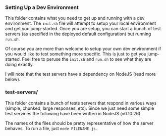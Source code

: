 ### Setting Up a Dev Environment

This folder contains what you need to get up and running with a dev
environment. The `init.sh` file will attempt to setup your local environment
and get you jump-started. Once you are setup, you can start a bunch
of test servers (as specified in the deployed default configuration)
but running `run.sh`. 

Of course you are more than welcome to setup your own dev environment if you
would like to test something more specific. This is just to get you jump-started.
Feel free to peruse the `init.sh` and `run.sh` to see what they are doing
exactly.

I will note that the test servers have a dependency on NodeJS (read more
below).


### test-servers/
This folder contains a bunch of tests servers that respond in various
ways (simple, chunked, large responses, etc). Since we just need some
simple test services the following have been written in NodeJS (v0.10.26).

The names of the files should be pretty representative of how the server
behaves. To run a file, just `node FILENAME.js`.
